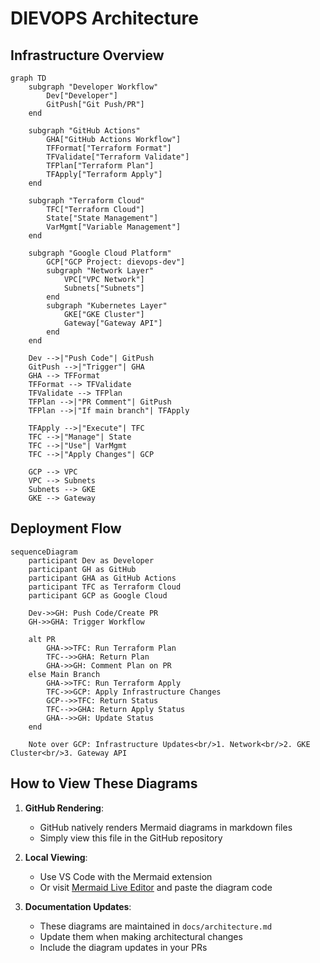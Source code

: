 # DIEVOPS Architecture

## Infrastructure Overview
```mermaid
graph TD
    subgraph "Developer Workflow"
        Dev["Developer"]
        GitPush["Git Push/PR"]
    end

    subgraph "GitHub Actions"
        GHA["GitHub Actions Workflow"]
        TFFormat["Terraform Format"]
        TFValidate["Terraform Validate"]
        TFPlan["Terraform Plan"]
        TFApply["Terraform Apply"]
    end

    subgraph "Terraform Cloud"
        TFC["Terraform Cloud"]
        State["State Management"]
        VarMgmt["Variable Management"]
    end

    subgraph "Google Cloud Platform"
        GCP["GCP Project: dievops-dev"]
        subgraph "Network Layer"
            VPC["VPC Network"]
            Subnets["Subnets"]
        end
        subgraph "Kubernetes Layer"
            GKE["GKE Cluster"]
            Gateway["Gateway API"]
        end
    end

    Dev -->|"Push Code"| GitPush
    GitPush -->|"Trigger"| GHA
    GHA --> TFFormat
    TFFormat --> TFValidate
    TFValidate --> TFPlan
    TFPlan -->|"PR Comment"| GitPush
    TFPlan -->|"If main branch"| TFApply

    TFApply -->|"Execute"| TFC
    TFC -->|"Manage"| State
    TFC -->|"Use"| VarMgmt
    TFC -->|"Apply Changes"| GCP

    GCP --> VPC
    VPC --> Subnets
    Subnets --> GKE
    GKE --> Gateway
```

## Deployment Flow
```mermaid
sequenceDiagram
    participant Dev as Developer
    participant GH as GitHub
    participant GHA as GitHub Actions
    participant TFC as Terraform Cloud
    participant GCP as Google Cloud

    Dev->>GH: Push Code/Create PR
    GH->>GHA: Trigger Workflow
    
    alt PR
        GHA->>TFC: Run Terraform Plan
        TFC-->>GHA: Return Plan
        GHA->>GH: Comment Plan on PR
    else Main Branch
        GHA->>TFC: Run Terraform Apply
        TFC->>GCP: Apply Infrastructure Changes
        GCP-->>TFC: Return Status
        TFC-->>GHA: Return Apply Status
        GHA-->>GH: Update Status
    end

    Note over GCP: Infrastructure Updates<br/>1. Network<br/>2. GKE Cluster<br/>3. Gateway API
```

## How to View These Diagrams

1. **GitHub Rendering**: 
   - GitHub natively renders Mermaid diagrams in markdown files
   - Simply view this file in the GitHub repository

2. **Local Viewing**:
   - Use VS Code with the Mermaid extension
   - Or visit [Mermaid Live Editor](https://mermaid.live) and paste the diagram code

3. **Documentation Updates**:
   - These diagrams are maintained in `docs/architecture.md`
   - Update them when making architectural changes
   - Include the diagram updates in your PRs 